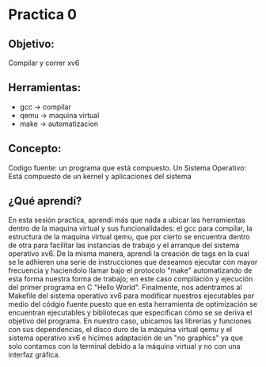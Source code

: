 
# Practica 0

## Objetivo:
Compilar y correr xv6

## Herramientas:
* gcc -> compilar 
*  qemu -> maquina virtual
* make -> automatizacion

## Concepto:
Codigo fuente: un programa que está compuesto. Un Sistema Operativo: Está compuesto de un kernel y aplicaciones del sistema

## ¿Qué aprendí?
En esta sesión practica, aprendí más que nada a ubicar las herramientas dentro de la maquina virtual y sus funcionalidades: el gcc para compilar, la estructura de la maquina virtual qemu, que por cierto se encuentra dentro de otra para facilitar las instancias de trabajo y el arranque del sistema operativo xv6. De la misma manera, aprendí la creación de tags en la cual se le adhieren una serie de instrucciones que deseamos ejecutar con mayor frecuencia y haciendolo llamar bajo el protocolo "make" automatizando de esta forma nuestra forma de trabajo; en este caso compilación y ejecución del primer programa en C "Hello World". Finalmente, nos adentramos al Makefile del sistema operativo xv6 para modificar nuestros ejecutables por medio del códgio fuente puesto que en esta herramienta de optimización se encuentran ejecutables y bibliotecas que especifican cómo se se deriva el objetivo del programa. En nuestro caso, ubicamos las librerías y funciones con sus dependencias, el disco duro de la máquina virtual qemu y el sistema operativo xv6 e hicimos adaptación de un "no graphics" ya que solo contamos con la terminal debido a la máquina virtual y no con una interfaz gráfica.

